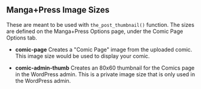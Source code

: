 ## Manga+Press Image Sizes

These are meant to be used with `the_post_thumbnail()` function. The sizes are defined on the Manga+Press Options page, under the Comic Page Options tab.

* **comic-page**
  Creates a "Comic Page" image from the uploaded comic. This image size would be used to display your comic.

* **comic-admin-thumb**
  Creates an 80x60 thumbnail for the Comics page in the WordPress admin. This is a private image size that is only used in the WordPress admin.



